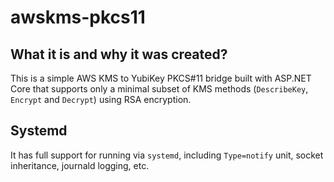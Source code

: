 # awskms-pkcs11
## What it is and why it was created?
This is a simple AWS KMS to YubiKey PKCS#11 bridge built with ASP.NET Core that supports only a minimal subset of KMS methods (`DescribeKey`, `Encrypt` and `Decrypt`) using RSA encryption.

## Systemd
It has full support for running via `systemd`, including `Type=notify` unit, socket inheritance, journald logging, etc.
